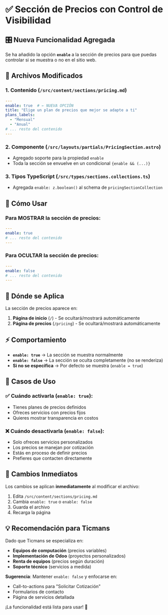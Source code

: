 # ✅ Sección de Precios con Control de Visibilidad

## 🎛️ Nueva Funcionalidad Agregada

Se ha añadido la opción **`enable`** a la sección de precios para que puedas controlar si se muestra o no en el sitio web.

## 📁 Archivos Modificados

### 1. **Contenido** (`/src/content/sections/pricing.md`)
```yaml
---
enable: true  # ← NUEVA OPCIÓN
title: "Elige un plan de precios que mejor se adapte a ti"
plans_labels:
  - "Mensual"
  - "Anual"
# ... resto del contenido
---
```

### 2. **Componente** (`/src/layouts/partials/PricingSection.astro`)
- Agregado soporte para la propiedad `enable`
- Toda la sección se envuelve en un condicional `{enable && (...)}`

### 3. **Tipos TypeScript** (`/src/types/sections.collections.ts`)
- Agregada `enable: z.boolean()` al schema de `pricingSectionCollection`

## 🔧 Cómo Usar

### Para **MOSTRAR** la sección de precios:
```yaml
---
enable: true
# ... resto del contenido
---
```

### Para **OCULTAR** la sección de precios:
```yaml
---
enable: false
# ... resto del contenido
---
```

## 📍 Dónde se Aplica

La sección de precios aparece en:

1. **Página de inicio** (`/`) - Se ocultará/mostrará automáticamente
2. **Página de precios** (`/pricing`) - Se ocultará/mostrará automáticamente

## ⚡ Comportamiento

- **`enable: true`** → La sección se muestra normalmente
- **`enable: false`** → La sección se oculta completamente (no se renderiza)
- **Si no se especifica** → Por defecto se muestra (`enable = true`)

## 🎯 Casos de Uso

### ✅ Cuándo activarla (`enable: true`):
- Tienes planes de precios definidos
- Ofreces servicios con precios fijos
- Quieres mostrar transparencia en costos

### ❌ Cuándo desactivarla (`enable: false`):
- Solo ofreces servicios personalizados
- Los precios se manejan por cotización
- Estás en proceso de definir precios
- Prefieres que contacten directamente

## 🔄 Cambios Inmediatos

Los cambios se aplican **inmediatamente** al modificar el archivo:
1. Edita `/src/content/sections/pricing.md`
2. Cambia `enable: true` o `enable: false`
3. Guarda el archivo
4. Recarga la página

## 💡 Recomendación para Ticmans

Dado que Ticmans se especializa en:
- **Equipos de computación** (precios variables)
- **Implementación de Odoo** (proyectos personalizados)
- **Renta de equipos** (precios según duración)
- **Soporte técnico** (servicios a medida)

**Sugerencia**: Mantener `enable: false` y enfocarse en:
- Call-to-actions para "Solicitar Cotización"
- Formularios de contacto
- Página de servicios detallada

¡La funcionalidad está lista para usar! 🎉
